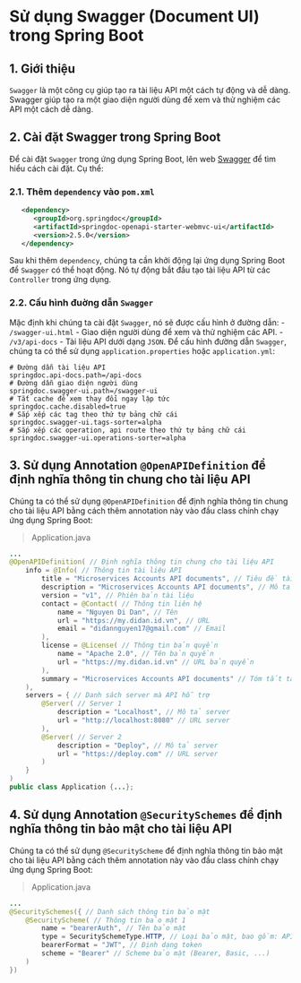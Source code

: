 # Sử dụng Swagger (Document UI) trong Spring Boot
## 1. Giới thiệu
`Swagger` là một công cụ giúp tạo ra tài liệu API một cách tự động và dễ dàng. Swagger giúp tạo ra một giao diện người dùng để xem và thử nghiệm các API một cách dễ dàng.

## 2. Cài đặt Swagger trong Spring Boot
Để cài đặt `Swagger` trong ứng dụng Spring Boot, lên web [Swagger](https://springdoc.org/) để tìm hiểu cách cài đặt. Cụ thể:

### 2.1. Thêm `dependency` vào `pom.xml`
```xml
   <dependency>
      <groupId>org.springdoc</groupId>
      <artifactId>springdoc-openapi-starter-webmvc-ui</artifactId>
      <version>2.5.0</version>
   </dependency>
```
Sau khi thêm `dependency`, chúng ta cần khởi động lại ứng dụng Spring Boot để `Swagger` có thể hoạt động. Nó tự động bắt đầu tạo tài liệu API từ các `Controller` trong ứng dụng.

### 2.2. Cấu hình đuờng dẫn `Swagger`
Mặc định khi chúng ta cài đặt `Swagger`, nó sẽ được cấu hình ở đường dẫn:
    - `/swagger-ui.html` - Giao diện người dùng để xem và thử nghiệm các API.
    - `/v3/api-docs` - Tài liệu API dưới dạng `JSON`.
Để cấu hình đường dẫn `Swagger`, chúng ta có thể sử dụng `application.properties` hoặc `application.yml`:
```properties
# Đường dẫn tài liệu API
springdoc.api-docs.path=/api-docs 
# Đường dẫn giao diện người dùng
springdoc.swagger-ui.path=/swagger-ui 
# Tắt cache để xem thay đổi ngay lập tức
springdoc.cache.disabled=true 
# Sắp xếp các tag theo thứ tự bảng chữ cái
springdoc.swagger-ui.tags-sorter=alpha 
# Sắp xếp các operation, api route theo thứ tự bảng chữ cái
springdoc.swagger-ui.operations-sorter=alpha 
```

## 3. Sử dụng Annotation `@OpenAPIDefinition` để định nghĩa thông tin chung cho tài liệu API
Chúng ta có thể sử dụng `@OpenAPIDefinition` để định nghĩa thông tin chung cho tài liệu API bằng cách thêm annotation này vào đầu class chính chạy ứng dụng Spring Boot:
>Application.java
```java
...
@OpenAPIDefinition( // Định nghĩa thông tin chung cho tài liệu API
	info = @Info( // Thông tin tài liệu API
		title = "Microservices Accounts API documents", // Tiêu đề tài liệu
		description = "Microservices Accounts API documents", // Mô tả tài liệu
		version = "v1", // Phiên bản tài liệu
		contact = @Contact( // Thông tin liên hệ
			name = "Nguyen Di Dan", // Tên
			url = "https://my.didan.id.vn", // URL
			email = "didannguyen17@gmail.com" // Email
		),
		license = @License( // Thông tin bản quyền
			name = "Apache 2.0", // Tên bản quyền
			url = "https://my.didan.id.vn" // URL bản quyền
		),
		summary = "Microservices Accounts API documents" // Tóm tắt tài liệu API
	),
	servers = { // Danh sách server mà API hỗ trợ
		@Server( // Server 1
			description = "Localhost", // Mô tả server
			url = "http://localhost:8080" // URL server
		),
		@Server( // Server 2
			description = "Deploy", // Mô tả server
			url = "https://deploy.com" // URL server
		)
	}
)
public class Application {...};
```

## 4. Sử dụng Annotation `@SecuritySchemes` để định nghĩa thông tin bảo mật cho tài liệu API
Chúng ta có thể sử dụng `@SecurityScheme` để định nghĩa thông tin bảo mật cho tài liệu API bằng cách thêm annotation này vào đầu class chính chạy ứng dụng Spring Boot:
>Application.java
```java
...
@SecuritySchemes({ // Danh sách thông tin bảo mật
	@SecurityScheme( // Thông tin bảo mật 1
		name = "bearerAuth", // Tên bảo mật
		type = SecuritySchemeType.HTTP, // Loại bảo mật, bao gồm: API_KEY, HTTP, OAUTH2, OPENID_CONNECT
		bearerFormat = "JWT", // Định dạng token
		scheme = "Bearer" // Scheme bảo mật (Bearer, Basic, ...)
	)
})
